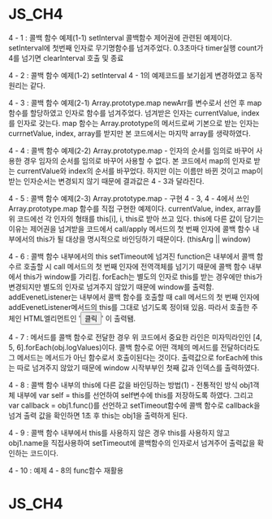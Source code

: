 # JS_CH4
4 - 1 : 콜백 함수 예제(1-1) setInterval
    콜백함수 제어권에 관련된 예제이다. setInterval에 첫번째 인자로 무기명함수를 넘겨주었다. 0.3초마다 timer실행 count가 4를 넘기면 clearInterval 호출 및 종료

4 - 2 : 콜백 함수 예제(1-2) setInterval
    4 - 1의 예제코드를 보기쉽게 변경하였고 동작원리는 같다.

4 - 3 : 콜백 함수 예제(2-1) Array.prototype.map
    newArr를 변수로서 선언 후 map함수를 할당하였고 인자로 함수를 넘겨주었다. 넘겨받은 인자는 currentValue, index를 인자로 갖는다. map 함수는 Array.prototype의 메서드로써 기본으로 받는 인자는 currnetValue, index, array를 받지만 본 코드에서는 마지막 array를 생략하였다. 

4 - 4 : 콜백 함수 예제(2-2) Array.prototype.map - 인자의 순서를 임의로 바꾸어 사용한 경우
    임자의 순서를 임의로 바꾸어 사용할 수 없다. 본 코드에서 map의 인자로 받는 currentValue와 index의 순서를 바꾸었다. 하지만 이는 이름만 바뀐 것이고 map이 받는 인자순서는 변경되지 않기 때문에 결과값은 4 - 3과 달라진다. 

4 - 5 : 콜백 함수 예제(2-3) Array.prototype.map - 구현
    4 - 3, 4 - 4에서 쓰인 Array.prototype.map 함수를 직접 구현한 예제이다. currentValue, index, array를 위 코드에선 각 인자의 형태를 this[i], i, this로 받아 쓰고 있다. this에 다른 값이 담기는 이유는 제어권을 넘겨받을 코드에서 call/apply 메서드의 첫 번째 인자에 콜백 함수 내부에서의 this가 될 대상을 명시적으로 바인딩하기 때문이다.
(thisArg || window)

4 - 6 : 콜백 함수 내부에서의 this
    setTimeout에 넘겨진 function은 내부에서 콜백 함수르 호출할 시 call 메서드의 첫 번째 인자에 전역객체를 넘기기 때문에 콜백 함수 내부에서 this가 window를 가리킴. forEach는 별도의 인자로 this를 받는 경우에만 this가 변경되지만 별도의 인자로 넘겨주지 않았기 때문에 window를 출력함. addEvenetListener는 내부에서 콜백 함수를 호출할 때 call 메서드의 첫 번째 인자에 addEvenetListener메서드의 this를 그대로 넘기도록 정이돼 있음. 따라서 호출한 주체인 HTML엘리먼트인 '<button id="a">클릭</button>' 이 출력됌.

4 - 7 : 메서드를 콜백 함수로 전달한 경우
    위 코드에서 중요한 라인은 미자믹라인인 [4, 5, 6].forEach(obj.logValues)이다. 콜백 함수로 어떤 객체의 메서드를 전달하더라도 그 메서드는 메서드가 아닌 함수로서 호출이된다는 것이다. 출력값으로 forEach에 this는 따로 넘겨주지 않았기 때문에 window 시작부부인 첫째 값과 인덱스를 출력하였다.

4 - 8 : 콜백 함수 내부의 this에 다른 값을 바인딩하는 방법(1) - 전통적인 방식
    obj1객체 내부에 var self = this를 선언하여 self변수에 this를 저장하도록 하였다. 그리고 var callback = obj1.func()를 선언하고 setTimeout함수에 콜백 함수로 callback을 넘겨 출력 값을 확인하면 1초 후 this는 obj1을 출력하게 된다.

4 - 9 : 콜백 함수 내부에서 this를 사용하지 않은 경우
    this를 사용하지 않고 obj1.name을 직접사용하여 setTimeout에 콜백함수의 인자로서 넘겨주어 출력값을 확인하는 코드이다.

4 - 10 : 예제 4 - 8의 func함수 재활용
    
    
    
# JS_CH4
